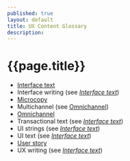 ```yaml
---
published: true
layout: default
title: UX Content Glossary
description: 
---
```


<h1 style="text-align:ceter;">{{page.title}}</h1>

* [Interface text](interface-text.html "blank")
* Interface writing (see _[Interface text](interface-text.html)_)
* [Microcopy](microcopy.html)
* Multichannel (see [Omnichannel](omnichannel.html))
* [Omnichannel](omnichannel.html "blank")
* Transactional text (see _[Interface text](interface-text.html)_)
* UI strings (see _[Interface text](interface-text.html)_)
* UI text (see _[Interface text](interface-text.html)_)
* [User story](user-story.html "A user story is a content planning technique that helps writers produce copy in relation to user needs.")
* UX writing (see _[Interface text](interface-text.html)_)
